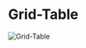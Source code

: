 # Grid-Table

![Grid-Table](https://user-images.githubusercontent.com/114161888/202399770-6391fe08-45eb-4854-a80c-0dc7eb79d8db.png)
